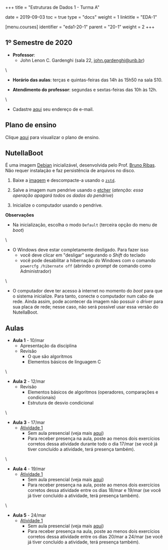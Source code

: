 +++
title = "Estruturas de Dados 1 - Turma A"

date = 2019-09-03
toc = true
type = "docs"
weight = 1
linktitle = "EDA-1"

[menu.courses]
  identifier = "eda1-20-1"
  parent = "20-1"
  weight = 2
+++

## 1º Semestre de 2020

* **Professor**:
   * John Lenon C. Gardenghi (sala 22, john.gardenghi@unb.br)

\

* **Horário das aulas**: terças e quintas-feiras das 14h às 15h50 na
    sala S10.

* **Atendimento do professor**: segundas e sextas-feiras das 10h às 12h.

\

* Cadastre [aqui](https://forms.gle/rxXfC9RZ3L2TcXgx6) seu endereço de e-mail.

## Plano de ensino

Clique [aqui](/courses/2020_1/eda1/plano_eda1_20_1.pdf) para visualizar o plano de ensino.

## NutellaBoot

É uma imagem [Debian](https://www.debian.org/) inicializável,
desenvolvida pelo Prof. [Bruno
Ribas](http://www.brunoribas.com.br/). Não requer instalação e faz
persistência de arquivos no disco.

1. Baixe a
[imagem](https://sourceforge.net/projects/nutellaboot/files/unb-images/unb-boot-pendrive.raw.zst/download)
e descompacte-a usando o [`zstd`](https://facebook.github.io/zstd/).

2. Salve a imagem num pendrive usando o
[etcher](https://www.balena.io/etcher/) (*atenção: essa operação
apagará todos os dados do pendrive*)

3. Inicialize o computador usando o pendrive.

**Observações**

* Na inicialização, escolha o modo `Default` (terceira opção do menu
  de *boot*)

\

* O Windows deve estar completamente desligado. Para fazer isso
   * você deve clicar em "desligar" segurando o *Shift* do teclado
   * você pode desabilitar a hibernação do Windows com o comando `powercfg /hibernate off` (abrindo o *prompt* de comando como Administrador)

\

* O computador deve ter acesso à internet no momento do *boot* para
  que o sistema inicialize. Para tanto, conecte o computador num cabo
  de rede. Ainda assim, pode acontecer da imagem não possuir o
  *driver* para sua placa de rede; nesse caso, não será possível usar
  essa versão do NutellaBoot.

## Aulas

* **Aula 1** - 10/mar
  * Apresentação da disciplina
  * Revisão
     * O que são algoritmos
     * Elementos básicos de linguagem C

\

* **Aula 2** - 12/mar
  * Revisão
     * Elementos básicos de algoritmos (operadores, comparações e condicionais)
     * Estrutura de desvio condicional

\

* **Aula 3** - 17/mar
  * [Atividade 1](https://moj.naquadah.com.br/cgi-bin/contest.sh/jl_eda1a_a1_2020_1)
      * Sem aula presencial (veja mais [aqui](https://www.noticias.unb.br/69-informe/4001-prorrogacao-do-periodo-de-suspensao-das-atividades-presenciais))
      * Para receber presença na aula, poste ao menos dois exercícios corretos dessa atividade durante todo o dia 17/mar (se você já tiver concluído a atividade, terá presença também).

\

* **Aula 4** - 19/mar
  * [Atividade 1](https://moj.naquadah.com.br/cgi-bin/contest.sh/jl_eda1a_a1_2020_1)
      * Sem aula presencial (veja mais [aqui](https://www.noticias.unb.br/69-informe/4001-prorrogacao-do-periodo-de-suspensao-das-atividades-presenciais))
      * Para receber presença na aula, poste ao menos dois exercícios corretos dessa atividade entre os dias 18/mar e 19/mar (se você já tiver concluído a atividade, terá presença também).

\

* **Aula 5** - 24/mar
  * [Atividade 1](https://moj.naquadah.com.br/cgi-bin/contest.sh/jl_eda1a_a1_2020_1)
      * Sem aula presencial (veja mais [aqui](https://www.noticias.unb.br/69-informe/4001-prorrogacao-do-periodo-de-suspensao-das-atividades-presenciais))
      * Para receber presença na aula, poste ao menos dois exercícios corretos dessa atividade entre os dias 20/mar a 24/mar (se você já tiver concluído a atividade, terá presença também).
